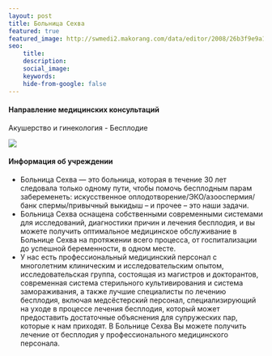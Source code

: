 ```yaml
---
layout: post
title: Больница Сехва
featured: true
featured_image: http://swmedi2.makorang.com/data/editor/2008/26b3f9e9a12d297e12e2b00e2eafbae9_1597733525_2867.jpg
seo:
    title:
    description:
    social_image:
    keywords:
    hide-from-google: false
---
```


#### Направление медицинских консультаций

Акушерство и гинекология - Бесплодие

<img class="centered-img" src="https://mobile.busan.com/nas/wcms/wcms_data/photos/2022/11/28/2022112817580583480_l.jpg">

#### Информация об учреждении

- Больница Сехва — это больница, которая в течение 30 лет следовала только одному пути, чтобы помочь бесплодным парам забеременеть: искусственное оплодотворение/ЭКО/азооспермия/банк спермы/привычный выкидыш – и прочее – это наши задачи.
- Больница Сехва оснащена собственными современными системами для исследований, диагностики причин и лечения бесплодия, и вы можете получить оптимальное медицинское обслуживание в Больнице Сехва на протяжении всего процесса, от госпитализации до успешной беременности, в одном месте.
- У нас есть профессиональный медицинский персонал с многолетним клиническим и исследовательским опытом, исследовательская группа, состоящая из магистров и докторантов, современная система стерильного культивирования и система замораживания, а также лучшие специалисты по лечению бесплодия, включая медсёстерский персонал, специализирующий на уходе в процессе лечения бесплодия, который может предоставить достаточные объяснения для супружеских пар, которые к нам приходят. В Больнице Сехва Вы можете получить лечение от бесплодия у профессионального медицинского персонала.
